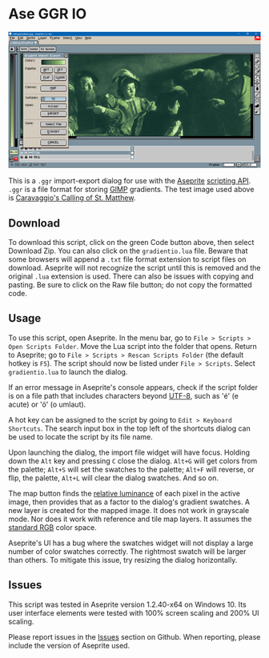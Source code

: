 # Ase GGR IO

![Screen Cap](screenCap.png)

This is a `.ggr` import-export dialog for use with the [Aseprite](https://www.aseprite.org/) [scripting API](https://github.com/aseprite/api). `.ggr` is a file format for storing [GIMP](https://www.gimp.org/) gradients. The test image used above is [Caravaggio's Calling of St. Matthew](https://www.wikiwand.com/en/The_Calling_of_St_Matthew).

## Download

To download this script, click on the green Code button above, then select Download Zip. You can also click on the `gradientio.lua` file. Beware that some browsers will append a `.txt` file format extension to script files on download. Aseprite will not recognize the script until this is removed and the original `.lua` extension is used. There can also be issues with copying and pasting. Be sure to click on the Raw file button; do not copy the formatted code.

## Usage

To use this script, open Aseprite. In the menu bar, go to `File > Scripts > Open Scripts Folder`. Move the Lua script into the folder that opens. Return to Aseprite; go to `File > Scripts > Rescan Scripts Folder` (the default hotkey is `F5`). The script should now be listed under `File > Scripts`. Select `gradientio.lua` to launch the dialog.

If an error message in Aseprite's console appears, check if the script folder is on a file path that includes characters beyond [UTF-8](https://en.wikipedia.org/wiki/UTF-8), such as 'é' (e acute) or 'ö' (o umlaut).

A hot key can be assigned to the script by going to `Edit > Keyboard Shortcuts`. The search input box in the top left of the shortcuts dialog can be used to locate the script by its file name.

Upon launching the dialog, the import file widget will have focus. Holding down the `Alt` key and pressing `C` close the dialog. `Alt+G` will get colors from the palette; `Alt+S` will set the swatches to the palette; `Alt+F` will reverse, or flip, the palette, `Alt+L` will clear the dialog swatches. And so on.

The map button finds the [relative luminance](https://www.wikiwand.com/en/Relative_luminance) of each pixel in the active image, then provides that as a factor to the dialog's gradient swatches. A new layer is created for the mapped image. It does not work in grayscale mode. Nor does it work with reference and tile map layers. It assumes the [standard RGB](https://www.wikiwand.com/en/SRGB) color space.

Aseprite's UI has a bug where the swatches widget will not display a large number of color swatches correctly. The rightmost swatch will be larger than others. To mitigate this issue, try resizing the dialog horizontally.

## Issues

This script was tested in Aseprite version 1.2.40-x64 on Windows 10. Its user interface elements were tested with 100% screen scaling and 200% UI scaling.

Please report issues in the [Issues](https://github.com/behreajj/AseGgrIo/issues) section on Github. When reporting, please include the version of Aseprite used.